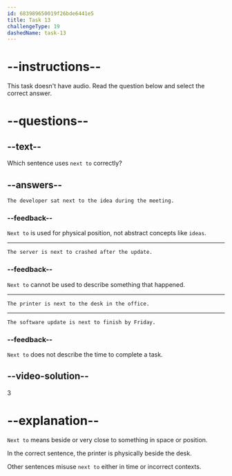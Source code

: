 ```yaml
---
id: 683989650019f26bde6441e5
title: Task 13
challengeType: 19
dashedName: task-13
---
```


# --instructions--

This task doesn't have audio. Read the question below and select the correct answer.

# --questions--

## --text--

Which sentence uses `next to` correctly?

## --answers--

`The developer sat next to the idea during the meeting.`

### --feedback--

`Next to` is used for physical position, not abstract concepts like `ideas`.

---

`The server is next to crashed after the update.`

### --feedback--

`Next to` cannot be used to describe something that happened.

---

`The printer is next to the desk in the office.`

---

`The software update is next to finish by Friday.`

### --feedback--

`Next to` does not describe the time to complete a task.

## --video-solution--

3

# --explanation--

`Next to` means beside or very close to something in space or position.

In the correct sentence, the printer is physically beside the desk.

Other sentences misuse `next to` either in time or incorrect contexts.
